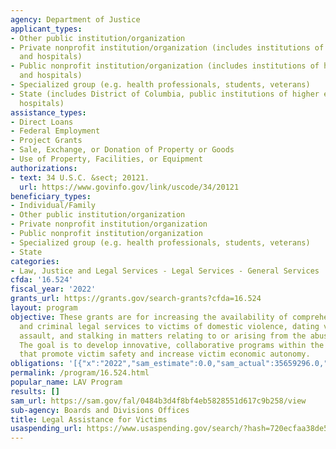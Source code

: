 ```yaml
---
agency: Department of Justice
applicant_types:
- Other public institution/organization
- Private nonprofit institution/organization (includes institutions of higher education
  and hospitals)
- Public nonprofit institution/organization (includes institutions of higher education
  and hospitals)
- Specialized group (e.g. health professionals, students, veterans)
- State (includes District of Columbia, public institutions of higher education and
  hospitals)
assistance_types:
- Direct Loans
- Federal Employment
- Project Grants
- Sale, Exchange, or Donation of Property or Goods
- Use of Property, Facilities, or Equipment
authorizations:
- text: 34 U.S.C. &sect; 20121.
  url: https://www.govinfo.gov/link/uscode/34/20121
beneficiary_types:
- Individual/Family
- Other public institution/organization
- Private nonprofit institution/organization
- Public nonprofit institution/organization
- Specialized group (e.g. health professionals, students, veterans)
- State
categories:
- Law, Justice and Legal Services - Legal Services - General Services
cfda: '16.524'
fiscal_year: '2022'
grants_url: https://grants.gov/search-grants?cfda=16.524
layout: program
objective: These grants are for increasing the availability of comprehensive civil
  and criminal legal services to victims of domestic violence, dating violence, sexual
  assault, and stalking in matters relating to or arising from the abuse or violence.
  The goal is to develop innovative, collaborative programs within the legal system
  that promote victim safety and increase victim economic autonomy.
obligations: '[{"x":"2022","sam_estimate":0.0,"sam_actual":35659296.0,"usa_spending_actual":35161868.01},{"x":"2023","sam_estimate":42837673.0,"sam_actual":0.0,"usa_spending_actual":42440432.39},{"x":"2024","sam_estimate":35000000.0,"sam_actual":0.0,"usa_spending_actual":41113469.95}]'
permalink: /program/16.524.html
popular_name: LAV Program
results: []
sam_url: https://sam.gov/fal/0484b3d4f8bf4eb5828551d617c9b258/view
sub-agency: Boards and Divisions Offices
title: Legal Assistance for Victims
usaspending_url: https://www.usaspending.gov/search/?hash=720ecfaa38de5332499fe9da35b911a2
---
```

